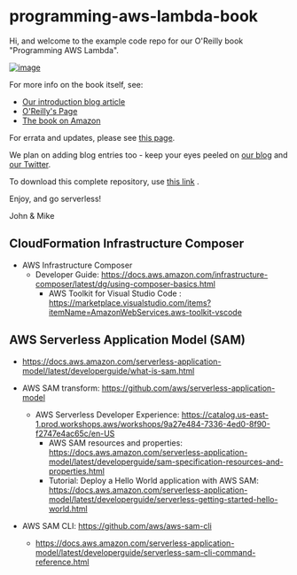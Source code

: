 # programming-aws-lambda-book

Hi, and welcome to the example code repo for our O'Reilly book "Programming AWS Lambda".

[![image](https://blog.symphonia.io/posts/2020-04-01_programming_aws_lambda_book/images/1.png)](https://blog.symphonia.io/posts/2020-04-01_programming_aws_lambda_book)

For more info on the book itself, see:

* [Our introduction blog article](https://blog.symphonia.io/posts/2020-04-01_programming_aws_lambda_book)
* [O'Reilly's Page](http://shop.oreilly.com/product/0636920178101.do)
* [The book on Amazon](https://www.amazon.com/Programming-AWS-Lambda-Serverless-Applications/dp/149204105X)

For errata and updates, please see [this page](ErrataAndUpdates.md).

We plan on adding blog entries too - keep your eyes peeled on [our blog](https://blog.symphonia.io/) and [our Twitter](https://twitter.com/symphoniacloud).

To download this complete repository, use [this link](https://github.com/symphoniacloud/programming-aws-lambda-book/archive/master.zip) .

Enjoy, and go serverless!

John & Mike

## CloudFormation Infrastructure Composer
* AWS Infrastructure Composer
  * Developer Guide: https://docs.aws.amazon.com/infrastructure-composer/latest/dg/using-composer-basics.html
    * AWS Toolkit for Visual Studio Code : https://marketplace.visualstudio.com/items?itemName=AmazonWebServices.aws-toolkit-vscode
    

## AWS Serverless Application Model (SAM)
* https://docs.aws.amazon.com/serverless-application-model/latest/developerguide/what-is-sam.html
* AWS SAM transform:  https://github.com/aws/serverless-application-model
  * AWS Serverless Developer Experience: https://catalog.us-east-1.prod.workshops.aws/workshops/9a27e484-7336-4ed0-8f90-f2747e4ac65c/en-US
    * AWS SAM resources and properties:   https://docs.aws.amazon.com/serverless-application-model/latest/developerguide/sam-specification-resources-and-properties.html
    * Tutorial: Deploy a Hello World application with AWS SAM:  https://docs.aws.amazon.com/serverless-application-model/latest/developerguide/serverless-getting-started-hello-world.html

    
* AWS SAM CLI: https://github.com/aws/aws-sam-cli
  * https://docs.aws.amazon.com/serverless-application-model/latest/developerguide/serverless-sam-cli-command-reference.html